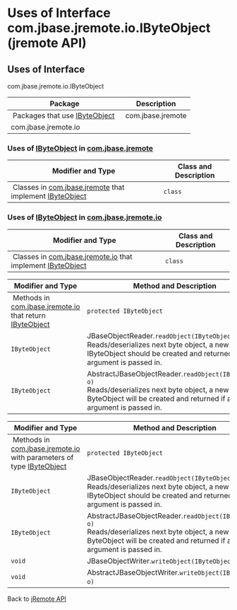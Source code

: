 # Uses of Interface com.jbase.jremote.io.IByteObject (jremote API)

<PageHeader />

## Uses of Interface
com.jbase.jremote.io.IByteObject

| Package<br> | Description<br> |
| --- | --- |
 Packages that use [IByteObject](./../../ibyteobject-(jremote-api) "interface in com.jbase.jremote.io")  | com.jbase.jremote<br> |  <br> |
| com.jbase.jremote.io<br> |  <br> |





### Uses of [IByteObject](./../../ibyteobject-(jremote-api) "interface in com.jbase.jremote.io") in [com.jbase.jremote](./../../../../../jremote-api)


| Modifier and Type<br> | Class and Description<br> |
| --- | --- |
 Classes in [com.jbase.jremote](./../../../../../jremote-api) that implement [IByteObject](./../../ibyteobject-(jremote-api) "interface in com.jbase.jremote.io")  | `class `<br> | `JDynArray`<br>The JDynArray is a jBASE type that implements a dynamic string array where attribute, value, and subvalue delimiters mark the array indices.<br> |






### Uses of [IByteObject](./../../ibyteobject-(jremote-api) "interface in com.jbase.jremote.io") in [com.jbase.jremote.io](./../../com.jbase.jremote.io-(jremote---api))


| Modifier and Type<br> | Class and Description<br> |
| --- | --- |
 Classes in [com.jbase.jremote.io](./../../com.jbase.jremote.io-(jremote---api)) that implement [IByteObject](./../../ibyteobject-(jremote-api) "interface in com.jbase.jremote.io")  | `class `<br> | `ByteObject` <br> |



| Modifier and Type<br> | Method and Description<br> |
| --- | --- |
 Methods in [com.jbase.jremote.io](./../../com.jbase.jremote.io-(jremote---api)) that return [IByteObject](./../../ibyteobject-(jremote-api) "interface in com.jbase.jremote.io")  | `protected IByteObject`<br> | AbstractJBaseObjectReader.`readByteObject(char code, IByteObject o)` <br> |
| `IByteObject`<br> | JBaseObjectReader.`readObject(IByteObject o)`<br>Reads/deserializes next byte object, a new IByteObject should be created and returned if a null argument is passed in.<br> |
| `IByteObject`<br> | AbstractJBaseObjectReader.`readObject(IByteObject o)`<br>Reads/deserializes next byte object, a new ByteObject will be created and returned if a null argument is passed in.<br> |



| Modifier and Type<br> | Method and Description<br> |
| --- | --- |
 Methods in [com.jbase.jremote.io](./../../com.jbase.jremote.io-(jremote---api)) with parameters of type [IByteObject](./../../ibyteobject-(jremote-api) "interface in com.jbase.jremote.io")  | `protected IByteObject`<br> | AbstractJBaseObjectReader.`readByteObject(char code, IByteObject o)` <br> |
| `IByteObject`<br> | JBaseObjectReader.`readObject(IByteObject o)`<br>Reads/deserializes next byte object, a new IByteObject should be created and returned if a null argument is passed in.<br> |
| `IByteObject`<br> | AbstractJBaseObjectReader.`readObject(IByteObject o)`<br>Reads/deserializes next byte object, a new ByteObject will be created and returned if a null argument is passed in.<br> |
| `void`<br> | JBaseObjectWriter.`writeObject(IByteObject o)` <br> |
| `void`<br> | AbstractJBaseObjectWriter.`writeObject(IByteObject o)` <br> |



Back to [jRemote API](../../../../jremote-api/README.md)



  
<PageFooter />
